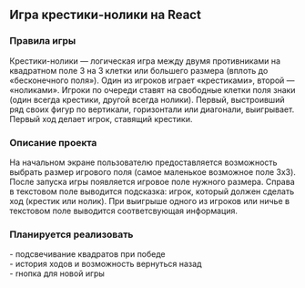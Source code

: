<h2>Игра крестики-нолики на React</h2>

<h3>Правила игры</h3>
Крестики-нолики — логическая игра между двумя противниками на квадратном поле 3 на 3 клетки или большего размера (вплоть до «бесконечного поля»). Один из игроков играет «крестиками», второй — «ноликами». Игроки по очереди ставят на свободные клетки поля знаки (один всегда крестики, другой всегда нолики). Первый, выстроивший ряд своих фигур по вертикали, горизонтали или диагонали, выигрывает. Первый ход делает игрок, ставящий крестики.

<h3>Описание проекта</h3>
На начальном экране пользователю предоставляется возможность выбрать размер игрового поля (самое маленькое возможное поле 3x3). После запуска игры появляется игровое поле нужного размера. Справа в текстовом поле выводится подсказка: игрок, который должен сделать ход (крестик или нолик). При выигрыше одного из игроков или ничье в текстовом поле выводится соответсвующая информация.
<h3>Планируется реализовать</h3>
- подсвечивание квадратов при победе<br>
- история ходов и возможность вернуться назад<br>
- rнопка для новой игры
